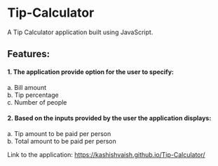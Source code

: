 # Tip-Calculator
A Tip Calculator application built using JavaScript.

## Features:
#### 1. The application provide option for the user to specify:
  a. Bill amount <br />
  b. Tip percentage <br />
  c. Number of people <br />
#### 2. Based on the inputs provided by the user the application displays:
  a. Tip amount to be paid per person <br />
  b. Total amount to be paid per person <br />

Link to the application: https://kashishvaish.github.io/Tip-Calculator/
